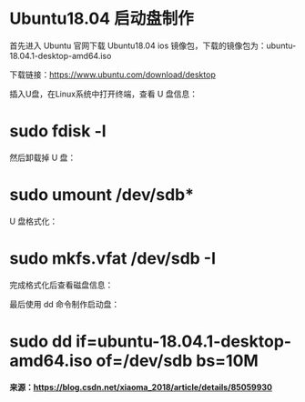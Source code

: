 # Ubuntu18.04 启动盘制作


首先进入 Ubuntu 官网下载 Ubuntu18.04 ios 镜像包，下载的镜像包为：ubuntu-18.04.1-desktop-amd64.iso

下载链接：https://www.ubuntu.com/download/desktop

 

插入U盘，在Linux系统中打开终端，查看 U 盘信息：

# sudo fdisk -l

 

然后卸载掉 U 盘：

# sudo umount /dev/sdb*

 

U 盘格式化：

# sudo mkfs.vfat /dev/sdb -I

完成格式化后查看磁盘信息：

 

最后使用 dd 命令制作启动盘：

# sudo dd if=ubuntu-18.04.1-desktop-amd64.iso of=/dev/sdb bs=10M

**来源：https://blog.csdn.net/xiaoma_2018/article/details/85059930**
